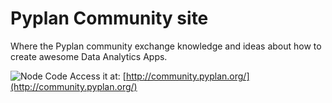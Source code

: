 
# Pyplan Community site

 Where the Pyplan community exchange knowledge and ideas about how to create awesome Data Analytics Apps.

![Node Code](http://img.pyplan.org/Community.png)
Access it at: [http://community.pyplan.org/](http://community.pyplan.org/)
<!--stackedit_data:
eyJoaXN0b3J5IjpbLTE1NjIyNTQ1NDFdfQ==
-->
